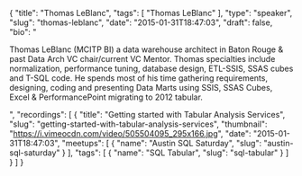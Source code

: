 {
  "title": "Thomas LeBlanc",
  "tags": [
    "Thomas LeBlanc"
  ],
  "type": "speaker",
  "slug": "thomas-leblanc",
  "date": "2015-01-31T18:47:03",
  "draft": false,
  "bio": "<p>Thomas LeBlanc (MCITP BI) a data warehouse architect in Baton Rouge & past Data Arch VC chair/current VC Mentor. Thomas specialties include normalization, performance tuning, database design, ETL-SSIS, SSAS cubes and T-SQL code. He spends most of his time gathering requirements, designing, coding and presenting Data Marts using SSIS, SSAS Cubes, Excel & PerformancePoint migrating to 2012 tabular.</p>",
  "recordings": [
    {
      "title": "Getting started with Tabular Analysis Services",
      "slug": "getting-started-with-tabular-analysis-services",
      "thumbnail": "https://i.vimeocdn.com/video/505504095_295x166.jpg",
      "date": "2015-01-31T18:47:03",
      "meetups": [
        {
          "name": "Austin SQL Saturday",
          "slug": "austin-sql-saturday"
        }
      ],
      "tags": [
        {
          "name": "SQL Tabular",
          "slug": "sql-tabular"
        }
      ]
    }
  ]
}